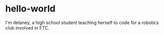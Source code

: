 # hello-world
I'm delaney, a high school student teaching herself to code for a robotics club involved in FTC.
